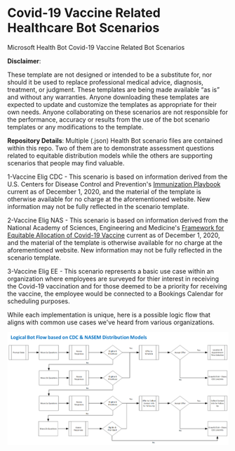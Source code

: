 # Covid-19 Vaccine Related Healthcare Bot Scenarios
Microsoft Health Bot Covid-19 Vaccine Related Bot Scenarios

**Disclaimer**: 

These template are not designed or intended to be a substitute for, nor should it be used to replace professional medical advice, diagnosis, treatment, or judgment. These templates are being made available “as is” and without any warranties. Anyone downloading these templates are expected to update and customize the templates as appropriate for their own needs. Anyone collaborating on these scenarios are not responsible for the performance, accuracy or results from the use of the bot scenario templates or any modifications to the template.

**Repository Details**: Multiple (.json) Health Bot scenario files are contained within this repo.  Two of them are to demonstrate assessment questions related to equitable distribution models while the others are supporting scenarios that people may find valuable.

1-Vaccine Elig CDC - This scenario is based on information derived from the U.S. Centers for Disease Control and Prevention's [Immunization Playbook](https://www.cdc.gov/vaccines/imz-managers/downloads/COVID-19-Vaccination-Program-Interim_Playbook.pdf) current as of December 1, 2020, and the material of the template is otherwise available for no charge at the aforementioned website. New information may not be fully reflected in the scenario template. 

2-Vaccine Elig NAS - This scenario is based on information derived from the National Academy of Sciences, Engineering and Medicine's [Framework for Equitable Allocation of Covid-19 Vaccine](https://doi.org/10.17226/25917) current as of December 1, 2020, and the material of the template is otherwise available for no charge at the aforementioned website. New information may not be fully reflected in the scenario template. 

3-Vaccine Elig EE - This scenario represents a basic use case within an organization where employees are surveyed for thier interest in receiving the Covid-19 vaccination and for those deemed to be a priority for receiving the vaccine, the employee would be connected to a Bookings Calendar for scheduling purposes.

While each implementation is unique, here is a possible logic flow that aligns with common use cases we've heard from various organizations.

![Logic Flow](/images/logicflow.png)

